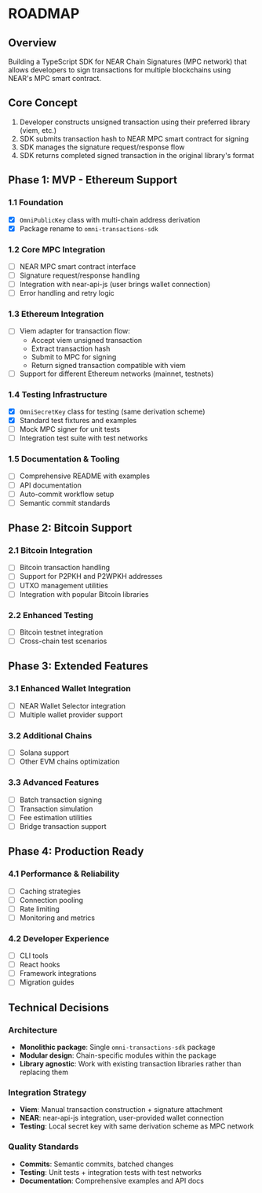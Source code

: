 # ROADMAP

## Overview
Building a TypeScript SDK for NEAR Chain Signatures (MPC network) that allows developers to sign transactions for multiple blockchains using NEAR's MPC smart contract.

## Core Concept
1. Developer constructs unsigned transaction using their preferred library (viem, etc.)
2. SDK submits transaction hash to NEAR MPC smart contract for signing
3. SDK manages the signature request/response flow
4. SDK returns completed signed transaction in the original library's format

## Phase 1: MVP - Ethereum Support

### 1.1 Foundation
- [x] `OmniPublicKey` class with multi-chain address derivation
- [x] Package rename to `omni-transactions-sdk`

### 1.2 Core MPC Integration
- [ ] NEAR MPC smart contract interface
- [ ] Signature request/response handling
- [ ] Integration with near-api-js (user brings wallet connection)
- [ ] Error handling and retry logic

### 1.3 Ethereum Integration
- [ ] Viem adapter for transaction flow:
  - Accept viem unsigned transaction
  - Extract transaction hash
  - Submit to MPC for signing
  - Return signed transaction compatible with viem
- [ ] Support for different Ethereum networks (mainnet, testnets)

### 1.4 Testing Infrastructure
- [x] `OmniSecretKey` class for testing (same derivation scheme)
- [x] Standard test fixtures and examples
- [ ] Mock MPC signer for unit tests
- [ ] Integration test suite with test networks

### 1.5 Documentation & Tooling
- [ ] Comprehensive README with examples
- [ ] API documentation
- [ ] Auto-commit workflow setup
- [ ] Semantic commit standards

## Phase 2: Bitcoin Support

### 2.1 Bitcoin Integration
- [ ] Bitcoin transaction handling
- [ ] Support for P2PKH and P2WPKH addresses
- [ ] UTXO management utilities
- [ ] Integration with popular Bitcoin libraries

### 2.2 Enhanced Testing
- [ ] Bitcoin testnet integration
- [ ] Cross-chain test scenarios

## Phase 3: Extended Features

### 3.1 Enhanced Wallet Integration
- [ ] NEAR Wallet Selector integration
- [ ] Multiple wallet provider support

### 3.2 Additional Chains
- [ ] Solana support
- [ ] Other EVM chains optimization

### 3.3 Advanced Features
- [ ] Batch transaction signing
- [ ] Transaction simulation
- [ ] Fee estimation utilities
- [ ] Bridge transaction support

## Phase 4: Production Ready

### 4.1 Performance & Reliability
- [ ] Caching strategies
- [ ] Connection pooling
- [ ] Rate limiting
- [ ] Monitoring and metrics

### 4.2 Developer Experience
- [ ] CLI tools
- [ ] React hooks
- [ ] Framework integrations
- [ ] Migration guides

## Technical Decisions

### Architecture
- **Monolithic package**: Single `omni-transactions-sdk` package
- **Modular design**: Chain-specific modules within the package
- **Library agnostic**: Work with existing transaction libraries rather than replacing them

### Integration Strategy
- **Viem**: Manual transaction construction + signature attachment
- **NEAR**: near-api-js integration, user-provided wallet connection
- **Testing**: Local secret key with same derivation scheme as MPC network

### Quality Standards
- **Commits**: Semantic commits, batched changes
- **Testing**: Unit tests + integration tests with test networks
- **Documentation**: Comprehensive examples and API docs